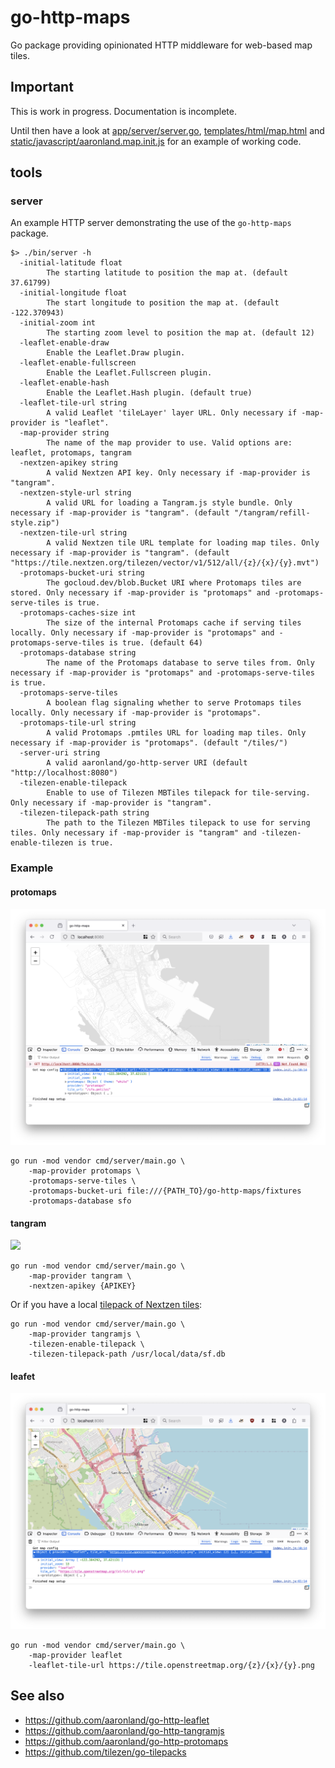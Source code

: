 # go-http-maps

Go package providing opinionated HTTP middleware for web-based map tiles.

## Important

This is work in progress. Documentation is incomplete.

Until then have a look at [app/server/server.go](app/server/server.go), [templates/html/map.html](templates/html/map.html) and [static/javascript/aaronland.map.init.js](static/javascript/aaronland.map.init.js) for an example of working code.

## tools

### server

An example HTTP server demonstrating the use of the `go-http-maps` package.

```
$> ./bin/server -h
  -initial-latitude float
    	The starting latitude to position the map at. (default 37.61799)
  -initial-longitude float
    	The start longitude to position the map at. (default -122.370943)
  -initial-zoom int
    	The starting zoom level to position the map at. (default 12)
  -leaflet-enable-draw
    	Enable the Leaflet.Draw plugin.
  -leaflet-enable-fullscreen
    	Enable the Leaflet.Fullscreen plugin.
  -leaflet-enable-hash
    	Enable the Leaflet.Hash plugin. (default true)
  -leaflet-tile-url string
    	A valid Leaflet 'tileLayer' layer URL. Only necessary if -map-provider is "leaflet".
  -map-provider string
    	The name of the map provider to use. Valid options are: leaflet, protomaps, tangram
  -nextzen-apikey string
    	A valid Nextzen API key. Only necessary if -map-provider is "tangram".
  -nextzen-style-url string
    	A valid URL for loading a Tangram.js style bundle. Only necessary if -map-provider is "tangram". (default "/tangram/refill-style.zip")
  -nextzen-tile-url string
    	A valid Nextzen tile URL template for loading map tiles. Only necessary if -map-provider is "tangram". (default "https://tile.nextzen.org/tilezen/vector/v1/512/all/{z}/{x}/{y}.mvt")
  -protomaps-bucket-uri string
    	The gocloud.dev/blob.Bucket URI where Protomaps tiles are stored. Only necessary if -map-provider is "protomaps" and -protomaps-serve-tiles is true.
  -protomaps-caches-size int
    	The size of the internal Protomaps cache if serving tiles locally. Only necessary if -map-provider is "protomaps" and -protomaps-serve-tiles is true. (default 64)
  -protomaps-database string
    	The name of the Protomaps database to serve tiles from. Only necessary if -map-provider is "protomaps" and -protomaps-serve-tiles is true.
  -protomaps-serve-tiles
    	A boolean flag signaling whether to serve Protomaps tiles locally. Only necessary if -map-provider is "protomaps".
  -protomaps-tile-url string
    	A valid Protomaps .pmtiles URL for loading map tiles. Only necessary if -map-provider is "protomaps". (default "/tiles/")
  -server-uri string
    	A valid aaronland/go-http-server URI (default "http://localhost:8080")
  -tilezen-enable-tilepack
    	Enable to use of Tilezen MBTiles tilepack for tile-serving. Only necessary if -map-provider is "tangram".
  -tilezen-tilepack-path string
    	The path to the Tilezen MBTiles tilepack to use for serving tiles. Only necessary if -map-provider is "tangram" and -tilezen-enable-tilezen is true.
```

### Example

#### protomaps

![](docs/images/go-http-maps-protomaps.png)

```
go run -mod vendor cmd/server/main.go \
	-map-provider protomaps \
	-protomaps-serve-tiles \
	-protomaps-bucket-uri file:///{PATH_TO}/go-http-maps/fixtures
	-protomaps-database sfo
```

#### tangram

![](docs/images/go-http-maps-tangram.png)

```
go run -mod vendor cmd/server/main.go \
	-map-provider tangram \
	-nextzen-apikey {APIKEY}
```

Or if you have a local [tilepack of Nextzen tiles](https://github.com/tilezen/go-tilepacks):

```
go run -mod vendor cmd/server/main.go \
	-map-provider tangramjs \
	-tilezen-enable-tilepack \
	-tilezen-tilepack-path /usr/local/data/sf.db
```

#### leafet

![](docs/images/go-http-maps-leaflet.png)

```
go run -mod vendor cmd/server/main.go \
	-map-provider leaflet
	-leaflet-tile-url https://tile.openstreetmap.org/{z}/{x}/{y}.png
```

## See also

* https://github.com/aaronland/go-http-leaflet
* https://github.com/aaronland/go-http-tangramjs
* https://github.com/aaronland/go-http-protomaps
* https://github.com/tilezen/go-tilepacks
